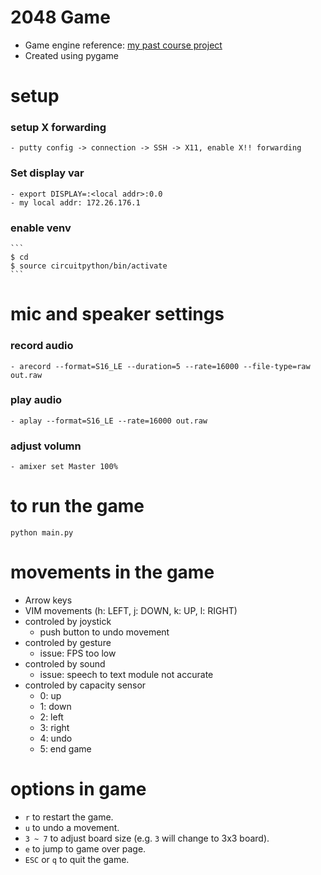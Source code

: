 
# 2048 Game
- Game engine reference: [my past course project](https://github.com/ethanh6/Adversarial_Search_2048_Game)
- Created using pygame

# setup
### setup X forwarding
	- putty config -> connection -> SSH -> X11, enable X!! forwarding
### Set display var
	- export DISPLAY=:<local addr>:0.0
	- my local addr: 172.26.176.1
### enable venv
	```
	$ cd
	$ source circuitpython/bin/activate
	```

# mic and speaker settings
### record audio
	- arecord --format=S16_LE --duration=5 --rate=16000 --file-type=raw out.raw
### play audio
	- aplay --format=S16_LE --rate=16000 out.raw
### adjust volumn 
	- amixer set Master 100%

# to run the game
```python main.py```

# movements in the game
- Arrow keys
- VIM movements (h: LEFT, j: DOWN, k: UP, l: RIGHT)
- controled by joystick
	- push button to undo movement
- controled by gesture 
	- issue: FPS too low
- controled by sound
	- issue: speech to text module not accurate
- controled by capacity sensor
	- 0: up
	- 1: down
	- 2: left
	- 3: right
	- 4: undo
	- 5: end game 

# options in game
- `r` to restart the game.
- `u` to undo a movement.
- `3 ~ 7` to adjust board size (e.g. `3` will change to 3x3 board).
- `e` to jump to game over page.
- `ESC` or `q` to quit the game.